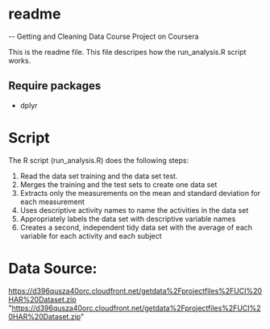<h1>readme</h1>
-- Getting and Cleaning Data Course Project on Coursera
<p>
This is the readme file. This file descripes how the run_analysis.R script works.
</p>
<h2>Require packages </h2>
<ul>
<li>dplyr </li>
</ul>

<h1>Script</h1>
The R script (run_analysis.R) does the following steps:
<ol>
<li>Read the data set training and the data set test. </li>
<li>Merges the training and the test sets to create one data set</li>
<li>Extracts only the measurements on the mean and standard deviation for each measurement</li>
<li>Uses descriptive activity names to name the activities in the data set</li>
<li>Appropriately labels the data set with descriptive variable names</li>
<li>Creates a second, independent tidy data set with the average of each variable for each activity and each subject</li>
</ol>

<h1>Data Source:</h1>

https://d396qusza40orc.cloudfront.net/getdata%2Fprojectfiles%2FUCI%20HAR%20Dataset.zip "https://d396qusza40orc.cloudfront.net/getdata%2Fprojectfiles%2FUCI%20HAR%20Dataset.zip"



